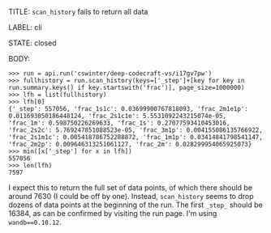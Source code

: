 TITLE:
`scan_history` fails to return all data

LABEL:
cli

STATE:
closed

BODY:
```
>>> run = api.run('cswinter/deep-codecraft-vs/i17gv7pw')
>>> fullhistory = run.scan_history(keys=['_step']+[key for key in run.summary.keys() if key.startswith('frac')], page_size=1000000)
>>> lfh = list(fullhistory)
>>> lfh[0]
{'_step': 557056, 'frac_1s1c': 0.03699900767818093, 'frac_2m1e1p': 0.011693050186448124, 'frac_2s1c1e': 5.5531092243215074e-05, 'frac_1m': 0.598750226269633, 'frac_1s': 0.27077593410453016, 'frac_2s2c': 5.769247851088523e-05, 'frac_3m1p': 0.004155086135766922, 'frac_2s1m1c': 0.005418786752288872, 'frac_1m1p': 0.03414841798541147, 'frac_2m2p': 0.009646313251061127, 'frac_2m': 0.028299954065925073}
>>> min([x['_step'] for x in lfh])
557056
>>> len(lfh)
7597
```

I expect this to return the full set of data points, of which there should be around 7630 (I could be off by one).
Instead, `scan_history` seems to drop dozens of data points at the beginning of the run.
The first `_step_` should be 16384, as can be confirmed by visiting the run page.
I'm using `wandb==0.10.12`.

